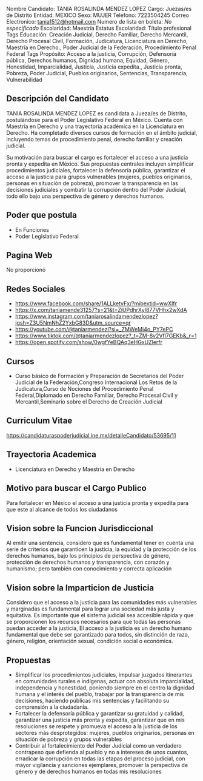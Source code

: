 Nombre Candidato: TANIA ROSALINDA MENDEZ LOPEZ
Cargo: Juezas/es de Distrito
Entidad: MEXICO
Sexo: MUJER
Telefono: 7223504245
Correo Electronico: tania1512@hotmail.com
Numero de lista en boleta: *No especificado*
Escolaridad: Maestría
Estatus Escolaridad: Título profesional
Tags Educación: Creación Judicial, Derecho Familiar, Derecho Mercantil, Derecho Procesal Civil, Formación, Judicatura, Licenciatura en Derecho, Maestría en Derecho., Poder Judicial de la Federación, Procedimiento Penal Federal
Tags Propósito: Acceso a la justicia, Corrupción, Defensoría pública, Derechos humanos, Dignidad humana, Equidad, Género, Honestidad, Imparcialidad, Justicia, Justicia expedita., Justicia pronta, Pobreza, Poder Judicial, Pueblos originarios, Sentencias, Transparencia, Vulnerabilidad


## Descripción del Candidato 

TANIA ROSALINDA MENDEZ LOPEZ es candidata a Jueza/es de Distrito, postulándose para el Poder Legislativo Federal en México. Cuenta con Maestría en Derecho y una trayectoria académica en la Licenciatura en Derecho. Ha completado diversos cursos de formación en el ámbito judicial, incluyendo temas de procedimiento penal, derecho familiar y creación judicial.

Su motivación para buscar el cargo es fortalecer el acceso a una justicia pronta y expedita en México. Sus propuestas centrales incluyen simplificar procedimientos judiciales, fortalecer la defensoría pública, garantizar el acceso a la justicia para grupos vulnerables (mujeres, pueblos originarios, personas en situación de pobreza), promover la transparencia en las decisiones judiciales y combatir la corrupción dentro del Poder Judicial, todo ello bajo una perspectiva de género y derechos humanos.


## Poder que postula

- En Funciones
- Poder Legislativo Federal


## Pagina Web

No proporcionó


## Redes Sociales

- https://www.facebook.com/share/1ALLketvFx/?mibextid=wwXIfr
- https://x.com/taniamende31257?s=21&t=ZiUPdhrXyl877VHhx2wXdA
- https://www.instagram.com/taniarosalindamendezlopez?igsh=Z3U5NmNhZ2YxbG83D&utm_source=qr
- https://youtube.com/@taniarmendezl?si=_ZMWeMi4o_PY7ePC
- https://www.tiktok.com/@taniarmendezlopez?_t=ZM-8v2Vfl7GEKb&_r=1
- https://open.spotify.com/show/0wgfYeBQAq3eHGxUZlerfr


## Cursos

- Curso básico de Formación y Preparación de Secretarios del Poder Judicial de la Federación,Congreso Internacional Los Retos de la Judicatura,Curso de Nociones del Procedimiento Penal Federal,Diplomado en Derecho Familiar, Derecho Procesal Civil y Mercantil,Seminario sobre el Derecho de Creación Judicial


## Curriculum Vitae

https://candidaturaspoderjudicial.ine.mx/detalleCandidato/53695/11


## Trayectoria Academica

- Licenciatura en Derecho y Maestría en Derecho


## Motivo para buscar el Cargo Publico

Para fortalecer en México el acceso a una justicia pronta y expedita para que este al alcance de todos los ciudadanos


## Vision sobre la Funcion Jurisdiccional

Al emitir una sentencia, considero que es fundamental tener en cuenta una serie de criterios que garanticen la justicia, la equidad y la protección de los derechos humanos, bajo los principios de perspectiva de género, protección de derechos humanos y transparencia, con corazón y humanismo; pero también con conocimiento y correcta aplicación


## Vision sobre la Imparticion de Justicia

Considero que el acceso a la justicia para las comunidades más vulnerables y marginadas es fundamental para lograr una sociedad más justa y equitativa. Es importante que el sistema judicial sea accesible rápida y que se proporcionen los recursos necesarios para que todas las personas puedan acceder a la justicia, El acceso a la justicia es un derecho humano fundamental que debe ser garantizado para todos, sin distinción de raza, género, religión, orientación sexual, condición social o económica.


## Propuestas

- Simplificar los procedimientos judiciales, impulsar juzgados itinerantes en comunidades rurales e indígenas, actuar con absoluta imparcialidad, independencia y honestidad, poniendo siempre en el centro la dignidad humana y el interés del pueblo, trabajar por la transparencia de mis decisiones, haciendo públicas mis sentencias y facilitando su comprensión a la ciudadanía.
- Fortalecer la defensoría pública y garantizar su gratuidad y calidad, garantizar una justicia más pronta y expedita, garantizar que en mis resoluciones se respete y promueva el acceso a la justicia de los sectores más desprotegidos: mujeres, pueblos originarios, personas en situación de pobreza y grupos vulnerables
- Contribuir al fortalecimiento del Poder Judicial como un verdadero contrapeso que defienda al pueblo y no a intereses de unos cuantos, erradicar la corrupción en todas las etapas del proceso judicial, con mayor vigilancia y sanciones ejemplares, promover la perspectiva de género y de derechos humanos en todas mis resoluciones

